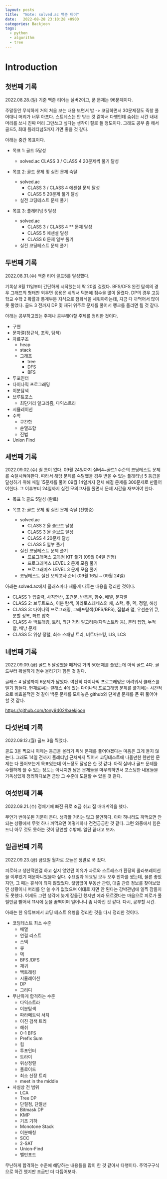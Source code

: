 ```yaml
---
layout: posts
title:  "Note: solved.ac 백준 티어"
date:   2022-08-28 23:10:28 +0900
categories: Backjoon
tags:
  - python
  - algorithm
  - tree
---
```


# Introduction

## 첫번째 기록

2022.08.28.(일) 기준 백준 티어는 실버2이고, 푼 문제는 96문제이다.

주말동안 무식하게 거의 처음 보는 내용 보면서 밥 -> 코딩하면서 30문제정도 죽창 풀어대니 머리가 너무 아프다. 스트레스는 안 받는 것 같아서 다행인데 숨쉬는 시간 내내 머리를 쓰니 진짜 머리 그만쓰고 싶다는 생각이 절로 들 정도이다. 그래도 공부 좀 해서 골드5, 최대 플레티넘5까지 가면 좋을 것 같다.

아래는 중간 목표이다.

- 목표 1: 골드 5달성

  * solved.ac CLASS 3 / CLASS 4 20문제씩 풀기 달성

- 목표 2: 골드 문제 및 실전 문제 숙달

  * solved.ac
    * CLASS 3 / CLASS 4 에센셜 문제 달성
    * CLASS 5 20문제 풀기 달성
  * 실전 코딩테스트 문제 풀기

- 목표 3: 플레티넘 5 달성

  * solved.ac
    * CLASS 3 / CLASS 4 ** 문제 달성
    * CLASS 5 에센셜 달성
    * CLASS 6 문제 일부 풀기
  * 실전 코딩테스트 문제 풀기

## 두번째 기록

2022.08.31.(수) 백준 티어 골드5를 달성했다.

기록상 8월 11일부터 간단하게 시작했는데 딱 20일 걸렸다. BFS/DFS 완전 탐색의 경우 그래프의 형태만 외우면 응용은 쉬워서 덕분에 점수을 많이 올렸다. DP의 경우 고등학교 수학 2 확률과 통계부분 지식으로 점화식을 세워야하는데, 지금 다 까먹어서 많이 못 풀었다. 골드 3 전까지 DP 및 재귀 위주로 문제를 풀어서 랭크를 올리면 될 것 같다.

아래는 공부하고있는 주제나 공부해야할 주제를 정리한 것이다.

* 구현
* 문자열(정규식, 조작, 탐색)
* 자료구조
  * heap
  * stack
  * 그래프
    * tree
    * DFS
    * BFS
* 투포인터
* 다이나믹 프로그래밍
* 이분탐색
* 브루트포스
  * 최단거리 알고리즘, 다익스트라
* 시뮬레이션
* 수학
  * 구간합
  * 순열조합
  * 진법
* Union Find

## 세번째 기록

2022.09.02.(수) 쉴 틈이 없다. 09월 24일까지 실버4~골드1 수준의 코딩테스트 문제를 숙달시켜야한다. 따라서 해당 문제를 숙달했을 경우 받을 수 있는 플래티넘 5 등급을 달성하기 위해 매일 15문제를 풀어 09월 14일까지 전체 해결 문제를 300문제로 만들어야한다. 그 이후부터 24일까지 실전 모의고사를 풀면서 문제 시간을 재보아야 한다.

- 목표 1: 골드 5달성 (완료)

- 목표 2: 골드 문제 및 실전 문제 숙달 (진행중)
  * solved.ac
    * CLASS 2 올 솔브드 달성
    * CLASS 3 올 솔브드 달성
    * CLASS 4 20문제 달성
    * CLASS 5 일부 풀기
  * 실전 코딩테스트 문제 풀기
    * 프로그래머스 고득점 KIT 풀기 (09월 04일 진행)
    * 프로그래머스 LEVEL 2 문제 모음 풀기
    * 프로그래머스 LEVEL 3 문제 모음 풀기
  * 코딩테스트 실전 모의고사 준비 (09월 16일 ~ 09월 24일)

아래는 solved.ac에서 클래스마다 새롭게 다루는 내용을 정리한 것이다.

- CLASS 1: 입출력, 사칙연산, 조건문, 반복문, 함수, 배열, 문자열
- CLASS 2: 브루트포스, 이분 탐색, 아라토스테네스의 체, 스택, 큐, 덱, 정렬, 해싱
- CLASS 3: 다이나믹 프로그래밍, 그래프탐색(DFS/BFS), 집합과 맵, 우선순위 큐, 분할 정복, 좌표 압축
- CLASS 4: 백트래킹, 트리, 최단 거리 알고리즘(다익스트라 등), 분리 집합, 누적 합, 배낭 문제
- CLASS 5: 위상 정렬, 최소 스패닝 트리, 비트마스킹, LIS, LCS

## 네번째 기록

2022.09.09.(금) 골드 5 달성했을 때처럼 거의 50문제를 풀었는데 아직 골드 4다. 골드부터 확실하게 점수 올리기가 힘든 것 같다.

글래스 4 달성까지 6문제가 남았다. 여전히 다이나믹 프로그래밍은 어려워서 클래스를 밀기 힘들다. 현재로써는 클래스 4에 있는 다이나믹 프로그래밍 문제를 풀기에는 시간적으로 비효율적인 것 같아 백준 문제를 모아놓은 github와 단계별 문제를 푼 뒤 풀어야 할 것 같다.

https://github.com/tony9402/baekjoon

## 다섯번째 기록

2022.09.12.(월) 골드 3을 찍었다.

골드 3을 찍으니 이제는 등급을 올리기 위해 문제를 풀어야겠다는 마음은 크게 들지 않는다. 그래도 14일 전까지 플레티넘 근처까지 찍어서 코딩테스트에 나올만한 웬만한 문제는 다 풀어보는게 목표였는데 어느정도 달성은 한 것 같다. 아직 실버나 골드 문제를 수월하게 풀 수 있는 정도는 아니지만 남은 문제들을 마무리하면서 포스팅한 내용들을 가독성있게 정리하다보면 금방 그 수준에 도달할 수 있을 것 같다.

## 여섯번째 기록
2022.09.21.(수) 정체기에 빠진 뒤로 조금 쉬고 집 매매계약을 했다.

무언가 번아웃된 기분이 든다. 생각할 거리는 많고 불안하다. 아마 하나라도 까먹으면 안 되는 상황에서 무엇 하나 까먹으면 어떻게하나 전전긍긍한 것 같다. 그런 와중에서 힘은 드니 아무 것도 못하는 것이 당연할 수밖에. 일단 끝내고 보자.

## 일곱번째 기록
2022.09.23.(금) 금요일 월차로 오늘은 정말로 푹 잤다.

피로하고 생산적인걸 하고 싶지 않았던 이유가 과로와 스트레스가 환장의 콜라보레이션을 이루었기 때문아니었을까 싶다. 수요일과 목요일 모두 오후 반차를 썼는데, 물론 좋았지만, 그 때는 휴식이 되지 않았었다. 끊임없이 부동산 관련, 대출 관련 정보를 찾아보았던 상황이니 머리를 안 쓸 수가 없었으며 이대로 자면 안 된다는 강박관념에 일찍 잠들지도 못했다. 어제도 그런 생각에 늦게 잠들긴 했지만 에라 모르겠다는 마음으로 피로가 풀릴만큼 뻗어서 11시에 눈을 꿈뻑이며 일어나니 좀 나아진 것 같다. 다시, 공부할 시간.

아래는 한 유튜브에서 코딩 테스트 유형을 정리한 것을 다시 정리한 것이다.

* 코딩테스트 최소 수준
  * 배열
  * 연결 리스트
  * 스텍
  * 큐
  * 덱
  * BFS /DFS
  * 재귀
  * 백트래킹
  * 시뮬레이션
  * DP
  * 그리디
* 무난하게 합격하는 수준
  * 다익스트라
  * 이분탐색
  * 파라메트릭 서치
  * 이진 검색 트리
  * 해쉬
  * 0-1 BFS
  * Prefix Sum
  * 힙
  * 투포인터
  * 트라이
  * 위상정렬
  * 플로이드
  * 최소 신장 트리
  * meet in the middle
* 사실상 전 범위
  * LCA
  * Tree DP
  * 단절점, 단절선
  * Bitmask DP
  * KMP
  * 기초 기하
  * Monotone Stack
  * 이분매칭
  * SCC
  * 2-SAT
  * Union-Find
  * 벨만포드

무난하게 합격하는 수준에 해당하는 내용들을 많이 한 것 같아서 다행이다. 주먹구구식으로 하긴 했지만 조금만 더 다듬어보자.